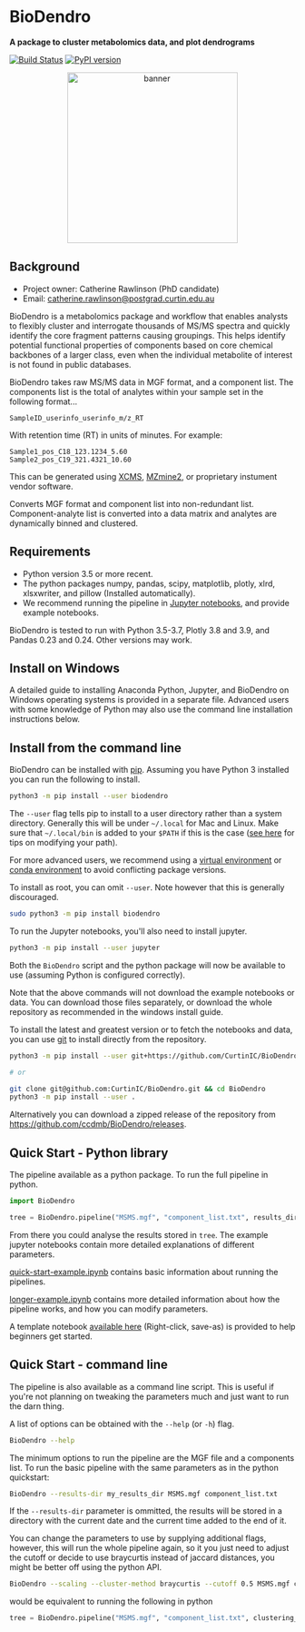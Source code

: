 # BioDendro

**A package to cluster metabolomics data, and plot dendrograms**

[![Build Status](https://travis-ci.org/ccdmb/BioDendro.svg?branch=master)](https://travis-ci.org/ccdmb/BioDendro)
[![PyPI version](https://badge.fury.io/py/BioDendro.svg)](https://badge.fury.io/py/BioDendro)

<div align="center">
    <img src="https://github.com/ccdmb/BioDendro/blob/master/images/banner.png" alt="banner" width="300" />
</div>

## Background

- Project owner: Catherine Rawlinson (PhD candidate)
- Email: catherine.rawlinson@postgrad.curtin.edu.au


BioDendro is a metabolomics package and workflow that enables analysts to flexibly cluster
and interrogate thousands of MS/MS spectra and quickly identify the core fragment
patterns causing groupings.
This helps identify potential functional properties of components based on core
chemical backbones of a larger class, even when the individual metabolite of
interest is not found in public databases.

BioDendro takes raw MS/MS data in MGF format, and a component list.
The components list is the total of analytes within your sample set in the following format...

```
SampleID_userinfo_userinfo_m/z_RT
```

With retention time (RT) in units of minutes.
For example:

```
Sample1_pos_C18_123.1234_5.60
Sample2_pos_C19_321.4321_10.60
```

This can be generated using [XCMS](https://xcmsonline.scripps.edu/landing_page.php?pgcontent=mainPage), [MZmine2](http://mzmine.github.io/), or proprietary instument vendor software.

Converts MGF format and component list into non-redundant list.
Component-analyte list is converted into a data matrix and analytes are dynamically binned and clustered.


## Requirements

- Python version 3.5 or more recent.
- The python packages numpy, pandas, scipy, matplotlib, plotly, xlrd, xlsxwriter, and pillow (Installed automatically).
- We recommend running the pipeline in [Jupyter notebooks](https://jupyter.org/), and provide example notebooks.

BioDendro is tested to run with Python 3.5-3.7, Plotly 3.8 and 3.9, and Pandas 0.23 and 0.24.
Other versions may work.


## Install on Windows

A detailed guide to installing Anaconda Python, Jupyter, and BioDendro on Windows operating systems is provided in a separate file.
Advanced users with some knowledge of Python may also use the command line installation instructions below.


## Install from the command line

BioDendro can be installed with [pip](https://pip.pypa.io/en/stable/).
Assuming you have Python 3 installed you can run the following to install.

```bash
python3 -m pip install --user biodendro
```

The `--user` flag tells pip to install to a user directory rather than a system directory.
Generally this will be under `~/.local` for Mac and Linux.
Make sure that `~/.local/bin` is added to your `$PATH` if this is the case ([see here](https://stackoverflow.com/questions/14637979/how-to-permanently-set-path-on-linux-unix) for tips on modifying your path).

For more advanced users, we recommend using a [virtual environment](https://virtualenv.pypa.io/en/stable/) or [conda environment](https://docs.conda.io/projects/conda/en/latest/user-guide/tasks/manage-environments.html) to avoid conflicting package versions.

To install as root, you can omit `--user`.
Note however that this is generally discouraged.

```bash
sudo python3 -m pip install biodendro
```

To run the Jupyter notebooks, you'll also need to install jupyter.

```bash
python3 -m pip install --user jupyter
```

Both the `BioDendro` script and the python package will now be available to use (assuming Python is configured correctly).

Note that the above commands will not download the example notebooks or data.
You can download those files separately, or download the whole repository as recommended in the windows install guide.


To install the latest and greatest version or to fetch the notebooks and data, you can use [git](https://git-scm.com/) to install directly from the repository.

```bash
python3 -m pip install --user git+https://github.com/CurtinIC/BioDendro.git

# or

git clone git@github.com:CurtinIC/BioDendro.git && cd BioDendro
python3 -m pip install --user .
```

Alternatively you can download a zipped release of the repository from <https://github.com/ccdmb/BioDendro/releases>.


## Quick Start - Python library

The pipeline available as a python package.
To run the full pipeline in python.

```python
import BioDendro

tree = BioDendro.pipeline("MSMS.mgf", "component_list.txt", results_dir="my_results_dir")
```

From there you could analyse the results stored in `tree`.
The example jupyter notebooks contain more detailed explanations of different parameters.

[quick-start-example.ipynb](quick-start-example.ipynb) contains basic information about running the pipelines.

[longer-example.ipynb](longer-example.ipynb) contains more detailed information about how the pipeline works, and how you can modify parameters.

A template notebook [available here](https://github.com/ccdmb/BioDendro/raw/master/quick-start.ipynb) (Right-click, save-as) is provided to help beginners get started.


## Quick Start - command line

The pipeline is also available as a command line script.
This is useful if you're not planning on tweaking the parameters much and just want to run the darn thing.

A list of options can be obtained with the `--help` (or `-h`) flag.

```bash
BioDendro --help
```

The minimum options to run the pipeline are the MGF file and a components list.
To run the basic pipeline with the same parameters as in the python quickstart:

```bash
BioDendro --results-dir my_results_dir MSMS.mgf component_list.txt
```

If the `--results-dir` parameter is ommitted, the results will be stored in a directory with the current date and the current time added to the end of it.

You can change the parameters to use by supplying additional flags, however, this will run the whole pipeline again, so it you just need to adjust the cutoff or decide to use braycurtis instead of jaccard distances, you might be better off using the python API.

```bash
BioDendro --scaling --cluster-method braycurtis --cutoff 0.5 MSMS.mgf component_list.txt
```

would be equivalent to running the following in python

```python
tree = BioDendro.pipeline("MSMS.mgf", "component_list.txt", clustering_method="braycurtis", scaling=True, cutoff=0.5)
```
